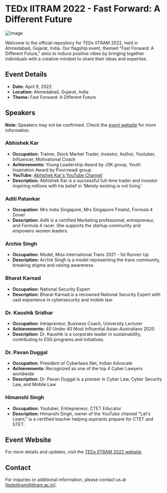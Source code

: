 # TEDx IITRAM 2022 - Fast Forward: A Different Future

![image](https://github.com/punjabinuclei/TedxIITRAM/assets/62651343/0116b469-0caa-4489-a936-8a4a34a09f0a)

Welcome to the official repository for TEDx IITRAM 2022, held in Ahmedabad, Gujarat, India. Our flagship event, themed "Fast Forward: A Different Future," aims to induce positive vibes by bringing together individuals with a creative mindset to share their ideas and expertise.

## Event Details

- **Date:** April 9, 2022
- **Location:** Ahmedabad, Gujarat, India
- **Theme:** Fast Forward: A Different Future

## Speakers

**Note:** Speakers may not be confirmed. Check the [event website](https://tedxiitram.com/) for more information.

### Abhishek Kar
- **Occupation:** Trainer, Stock Market Trader, Investor, Author, Youtuber, Influencer, Motivational Coach
- **Achievements:** Young Leadership Award by JSK group, Youth Inspiration Award by Poornwadi group
- **YouTube:** [Abhishek Kar's YouTube Channel](https://www.youtube.com/@AbhishekKar)
- **Description:** Abhishek Kar is a successful full-time trader and investor inspiring millions with his belief in 'Merely existing is not living.'

### Aditi Patankar
- **Occupation:** Mrs India Singapore, Mrs Singapore Finalist, Formula 4 Driver
- **Description:** Aditi is a certified Marketing professional, entrepreneur, and Formula 4 racer. She supports the startup community and empowers women leaders.

### Archie Singh
- **Occupation:** Model, Miss International Trans 2021 - 1st Runner Up
- **Description:** Archie Singh is a model representing the trans community, breaking stigma and raising awareness.

### Bharat Karnad
- **Occupation:** National Security Expert
- **Description:** Bharat Karnad is a renowned National Security Expert with vast experience in cybersecurity and mobile law.

### Dr. Kaushik Sridhar
- **Occupation:** Intrapreneur, Business Coach, University Lecturer
- **Achievements:** 40 Under 40 Most Influential Asian-Australians 2020
- **Description:** Dr. Kaushik is a corporate leader in sustainability, contributing to ESG programs and initiatives.

### Dr. Pavan Duggal
- **Occupation:** President of Cyberlaws.Net, Indian Advocate
- **Achievements:** Recognized as one of the top 4 Cyber Lawyers worldwide
- **Description:** Dr. Pavan Duggal is a pioneer in Cyber Law, Cyber Security Law, and Mobile Law.

### Himanshi Singh
- **Occupation:** Youtuber, Entrepreneur, CTET Educator
- **Description:** Himanshi Singh, owner of the YouTube channel "Let's Learn," is a certified teacher helping aspirants prepare for CTET and STET.

## Event Website
For more details and updates, visit the [TEDx IITRAM 2022 website](https://tedxiitram.com/).

## Contact
For inquiries or additional information, please contact us at [tedxiitram@iitram.ac.in].
